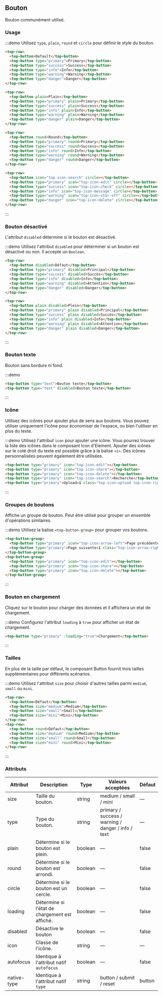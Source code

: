 ## Bouton

Bouton communément utilisé.

### Usage

:::demo Utilisez `type`, `plain`, `round` et `circle` pour définir le style du bouton.

```html
<top-row>
  <top-button>Default</top-button>
  <top-button type="primary">Primary</top-button>
  <top-button type="success">Success</top-button>
  <top-button type="info">Info</top-button>
  <top-button type="warning">Warning</top-button>
  <top-button type="danger">Danger</top-button>
</top-row>

<top-row>
  <top-button plain>Plain</top-button>
  <top-button type="primary" plain>Primary</top-button>
  <top-button type="success" plain>Success</top-button>
  <top-button type="info" plain>Info</top-button>
  <top-button type="warning" plain>Warning</top-button>
  <top-button type="danger" plain>Danger</top-button>
</top-row>

<top-row>
  <top-button round>Round</top-button>
  <top-button type="primary" round>Primary</top-button>
  <top-button type="success" round>Success</top-button>
  <top-button type="info" round>Info</top-button>
  <top-button type="warning" round>Warning</top-button>
  <top-button type="danger" round>Danger</top-button>
</top-row>

<top-row>
  <top-button icon="top-icon-search" circle></top-button>
  <top-button type="primary" icon="top-icon-edit" circle></top-button>
  <top-button type="success" icon="top-icon-check" circle></top-button>
  <top-button type="info" icon="top-icon-message" circle></top-button>
  <top-button type="warning" icon="top-icon-star-off" circle></top-button>
  <top-button type="danger" icon="top-icon-delete" circle></top-button>
</top-row>
```
:::

### Bouton désactivé

L'attribut `disabled` détermine si le bouton est désactivé.

:::demo Utilisez l'attribut `disabled` pour déterminer si un bouton est désactivé ou non. Il accepte un `Boolean`.

```html
<top-row>
  <top-button disabled>Défaut</top-button>
  <top-button type="primary" disabled>Principal</top-button>
  <top-button type="success" disabled>Succès</top-button>
  <top-button type="info" disabled>Info</top-button>
  <top-button type="warning" disabled>Attention</top-button>
  <top-button type="danger" disabled>Danger</top-button>
</top-row>

<top-row>
  <top-button plain disabled>Plein</top-button>
  <top-button type="primary" plain disabled>Principal</top-button>
  <top-button type="success" plain disabled>Succès</top-button>
  <top-button type="info" plain disabled>Info</top-button>
  <top-button type="warning" plain disabled>Attention</top-button>
  <top-button type="danger" plain disabled>Danger</top-button>
</top-row>
```
:::

### Bouton texte

Bouton sans bordure ni fond.

:::demo
```html
<top-button type="text">Bouton texte</top-button>
<top-button type="text" disabled>Bouton texte</top-button>
```
:::

### Icône

Utilisez des icônes pour ajouter plus de sens aux boutons. Vous pouvez utiliser uniquement l'icône pour économiser de l'espace, ou bien l'utiliser en plus du texte.

:::demo Utilisez l'attribut `icon` pour ajouter une icône. Vous pourrez trouver la liste des icônes dans le composant Icon d'Element. Ajouter des icônes sur le coté droit du texte est possible grâce à la balise `<i>`. Des icônes personnalisées peuvent également être utilisées.

```html
<top-button type="primary" icon="top-icon-edit"></top-button>
<top-button type="primary" icon="top-icon-share"></top-button>
<top-button type="primary" icon="top-icon-delete"></top-button>
<top-button type="primary" icon="top-icon-search">Recherche</top-button>
<top-button type="primary">Upload<i class="top-icon-upload top-icon-right"></i></top-button>
```
:::

### Groupes de boutons

Affiche un groupe de bouton. Peut être utilisé pour grouper un ensemble d'opérations similaires.

:::demo Utilisez la balise `<top-button-group>` pour grouper vos boutons.

```html
<top-button-group>
  <top-button type="primary" icon="top-icon-arrow-left">Page précédente</top-button>
  <top-button type="primary">Page suivante<i class="top-icon-arrow-right top-icon-right"></i></top-button>
</top-button-group>
<top-button-group>
  <top-button type="primary" icon="top-icon-edit"></top-button>
  <top-button type="primary" icon="top-icon-share"></top-button>
  <top-button type="primary" icon="top-icon-delete"></top-button>
</top-button-group>
```
:::

### Bouton en chargement

Cliquez sur le bouton pour charger des données et il affichera un état de chargement.

:::demo Configurez l'attribut `loading` à `true` pour afficher un état de chargement.

```html
<top-button type="primary" :loading="true">Chargement</top-button>
```
:::

### Tailles

En plus de la taille par défaut, le composant Button fournit trois tailles supplémentaires pour différents scénarios.

:::demo Utilisez l'attribut `size` pour choisir d'autres tailles parmi `medium`, `small` ou `mini`.

```html
<top-row>
  <top-button>Défaut</top-button>
  <top-button size="medium">Medium</top-button>
  <top-button size="small">Small</top-button>
  <top-button size="mini">Mini</top-button>
</top-row>
<top-row>
  <top-button round>Défaut</top-button>
  <top-button size="medium" round>Medium</top-button>
  <top-button size="small" round>Small</top-button>
  <top-button size="mini" round>Mini</top-button>
</top-row>
```
:::

### Attributs
| Attribut      | Description    | Type      | Valeurs acceptées       | Défaut   |
|---------- |-------- |---------- |-------------  |-------- |
| size     | Taille du bouton.   | string  |   medium / small / mini            |    —     |
| type     | Type du bouton.   | string    |   primary / success / warning / danger / info / text |     —    |
| plain     | Détermine si le bouton est plein.   | boolean    | — | false   |
| round     | Détermine si le bouton est arrondi.   | boolean    | — | false   |
| circle     | Détermine si le bouton est un cercle.   | boolean    | — | false   |
| loading   | Détermine si l'état de chargement est affiché.   | boolean    | — | false   |
| disabled  | Désactive le bouton    | boolean   | —   | false   |
| icon  | Classe de l'icône. | string   |  —  |  —  |
| autofocus  | Identique à l'attribut natif `autofocus` | boolean   |  —  |  false  |
| native-type | Identique à l'attribut natif `type` | string | button / submit / reset | button |
